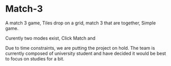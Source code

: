 # Match-3
A match 3 game, Tiles drop on a grid, match 3 that are together, Simple game.

Curently two modes exist, Click Match and 


Due to time constraints, we are putting the project on hold. The team is currently composed of university student and have decided it would be best to focus on studies for a bit.
